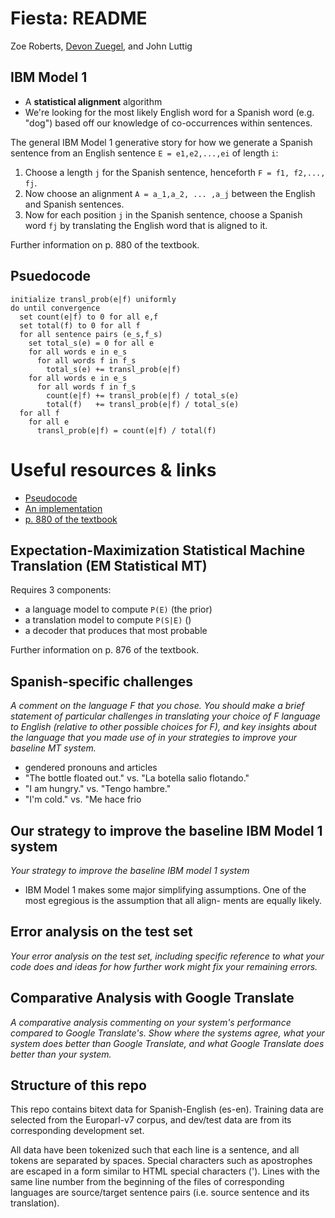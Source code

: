 # Fiesta: README

Zoe Roberts, [Devon Zuegel](mailto:devonz@cs.stanford.edu), and John Luttig

## IBM Model 1
- A **statistical alignment** algorithm
- We're looking for the most likely English word for a Spanish word (e.g. "dog") based off our knowledge of co-occurrences within sentences.


The general IBM Model 1 generative story for how we generate a Spanish sentence from an English sentence `E = e1,e2,...,ei` of length `i`:
1. Choose a length `j` for the Spanish sentence, henceforth `F = f1, f2,..., fj`.
2. Now choose an alignment `A = a_1,a_2, ... ,a_j` between the English and Spanish
sentences.
3. Now for each position `j` in the Spanish sentence, choose a Spanish word `fj` by translating the English word that is aligned to it.

Further information on p. 880 of the textbook.

## Psuedocode

```
initialize transl_prob(e|f) uniformly
do until convergence
  set count(e|f) to 0 for all e,f
  set total(f) to 0 for all f
  for all sentence pairs (e_s,f_s)
    set total_s(e) = 0 for all e
    for all words e in e_s
      for all words f in f_s
        total_s(e) += transl_prob(e|f)
    for all words e in e_s
      for all words f in f_s
        count(e|f) += transl_prob(e|f) / total_s(e)
        total(f)   += transl_prob(e|f) / total_s(e)
  for all f
    for all e
      transl_prob(e|f) = count(e|f) / total(f)
```


# Useful resources & links
- [Pseudocode](http://www.ims.uni-stuttgart.de/institut/mitarbeiter/fraser/readinggroup/model1.html)
- [An implementation](https://github.com/kylebgorman/model1/blob/master/m1.py)
- [p. 880 of the textbook](https://web.stanford.edu/class/cs124/restricted/ed2mt.pdf)


## Expectation-Maximization Statistical Machine Translation (EM Statistical MT)
Requires 3 components:
- a language model to compute `P(E)` (the prior)
- a translation model to compute `P(S|E)` ()
- a decoder that produces that most probable

Further information on p. 876 of the textbook.


## Spanish-specific challenges
*A comment on the language F that you chose. You should make a brief statement of particular challenges in translating your choice of F language to English (relative to other possible choices for F), and key insights about the language that you made use of in your strategies to improve your baseline MT system.*

- gendered pronouns and articles
- "The bottle floated out." vs. "La botella salio flotando."
- "I am hungry." vs. "Tengo hambre."
- "I'm cold." vs. "Me hace frio


## Our strategy to improve the baseline IBM Model 1 system
*Your strategy to improve the baseline IBM model 1 system*
- IBM Model 1 makes some major simplifying assumptions. One of the most egregious is the assumption that all align- ments are equally likely.

## Error analysis on the test set
*Your error analysis on the test set, including specific reference to what your code does and ideas for how further work might fix your remaining errors.*


## Comparative Analysis with Google Translate
*A comparative analysis commenting on your system's performance compared to Google Translate's. Show where the systems agree, what your system does better than Google Translate, and what Google Translate does better than your system.*


## Structure of this repo
This repo contains bitext data for Spanish-English (es-en). Training data are selected from the Europarl-v7 corpus, and dev/test data are from its corresponding development set.

All data have been tokenized such that each line is a sentence, and all tokens are separated by spaces. Special characters such as apostrophes are escaped in a form similar to HTML special characters (&apos;). Lines with the same line number from the beginning of the files of corresponding languages are source/target sentence pairs (i.e. source sentence and its translation).